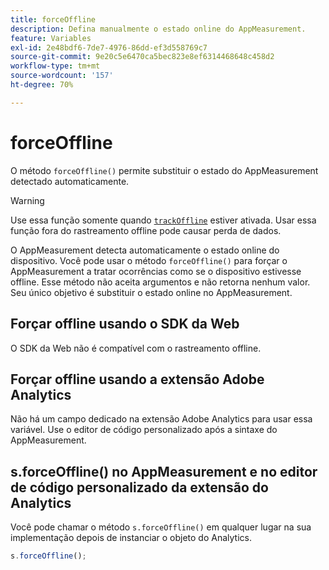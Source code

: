 ```yaml
---
title: forceOffline
description: Defina manualmente o estado online do AppMeasurement.
feature: Variables
exl-id: 2e48bdf6-7de7-4976-86dd-ef3d558769c7
source-git-commit: 9e20c5e6470ca5bec823e8ef6314468648c458d2
workflow-type: tm+mt
source-wordcount: '157'
ht-degree: 70%

---
```


# forceOffline

O método `forceOffline()` permite substituir o estado do AppMeasurement detectado automaticamente.

>[!WARNING]
>
>Use essa função somente quando [`trackOffline`](../config-vars/trackoffline.md) estiver ativada. Usar essa função fora do rastreamento offline pode causar perda de dados.

O AppMeasurement detecta automaticamente o estado online do dispositivo. Você pode usar o método `forceOffline()` para forçar o AppMeasurement a tratar ocorrências como se o dispositivo estivesse offline. Esse método não aceita argumentos e não retorna nenhum valor. Seu único objetivo é substituir o estado online no AppMeasurement.

## Forçar offline usando o SDK da Web

O SDK da Web não é compatível com o rastreamento offline.

## Forçar offline usando a extensão Adobe Analytics

Não há um campo dedicado na extensão Adobe Analytics para usar essa variável. Use o editor de código personalizado após a sintaxe do AppMeasurement.

## s.forceOffline() no AppMeasurement e no editor de código personalizado da extensão do Analytics

Você pode chamar o método `s.forceOffline()` em qualquer lugar na sua implementação depois de instanciar o objeto do Analytics.

```js
s.forceOffline();
```
